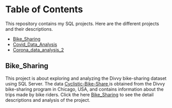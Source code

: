 # Table of Contents 

This repository contains my SQL projects. Here are the different projects and their descriptions.

- [Bike_Sharing](#Bike-Sharing)
- [Covid_Data_Analysis](#Covid_Data_Analysis)
- [Corona_data_analysis_2](#Corona_data_analysis_2)

## Bike_Sharing
This project is about exploring and analyzing the Divvy bike-sharing dataset using SQL Server. The data <a href="https://www.divvybikes.com/system-data">Cyclistic-Bike-Share </a> is obtained from the Divvy bike-sharing program in Chicago, USA, and contains information about the trips made by bike riders. Click the here [Bike_Sharing](https://github.com/nguneonard/SQL_Projects/tree/main/Bike%20Sharing) to see the detail descriptions and analysis of the project.



